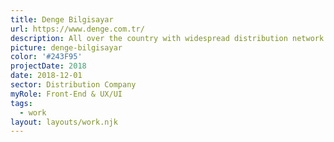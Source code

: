 ```yaml
---
title: Denge Bilgisayar
url: https://www.denge.com.tr/
description: All over the country with widespread distribution network and world brands.
picture: denge-bilgisayar
color: '#243F95'
projectDate: 2018
date: 2018-12-01
sector: Distribution Company
myRole: Front-End & UX/UI
tags:
  - work
layout: layouts/work.njk
---
```

